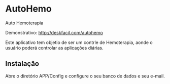AutoHemo
========

Auto Hemoterapia

Demonstrativo: http://deskfacil.com/autohemo

Este aplicativo tem objetio de ser um contrle de Hemoterapia, aonde o usuário poderá controlar as aplicações diárias.

Instalação
------------
Abre o diretório APP/Config e configure o seu banco de dados e seu e-mail.
